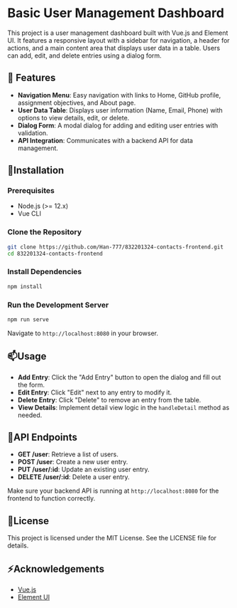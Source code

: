# Basic User Management Dashboard

This project is a user management dashboard built with Vue.js and Element UI. It features a responsive layout with a sidebar for navigation, a header for actions, and a main content area that displays user data in a table. Users can add, edit, and delete entries using a dialog form.

## 🌱 Features

- **Navigation Menu**: Easy navigation with links to Home, GitHub profile, assignment objectives, and About page.
- **User Data Table**: Displays user information (Name, Email, Phone) with options to view details, edit, or delete.
- **Dialog Form**: A modal dialog for adding and editing user entries with validation.
- **API Integration**: Communicates with a backend API for data management.

## 🔭Installation

### Prerequisites

- Node.js (>= 12.x)
- Vue CLI

### Clone the Repository

```bash
git clone https://github.com/Han-777/832201324-contacts-frontend.git
cd 832201324-contacts-frontend
```

### Install Dependencies

```bash
npm install
```

### Run the Development Server

```bash
npm run serve
```

Navigate to `http://localhost:8080` in your browser.

## 📫Usage

- **Add Entry**: Click the "Add Entry" button to open the dialog and fill out the form.
- **Edit Entry**: Click "Edit" next to any entry to modify it.
- **Delete Entry**: Click "Delete" to remove an entry from the table.
- **View Details**: Implement detail view logic in the `handleDetail` method as needed.

## 📝API Endpoints

- **GET /user**: Retrieve a list of users.
- **POST /user**: Create a new user entry.
- **PUT /user/:id**: Update an existing user entry.
- **DELETE /user/:id**: Delete a user entry.

Make sure your backend API is running at `http://localhost:8080` for the frontend to function correctly.

## 📄License

This project is licensed under the MIT License. See the LICENSE file for details.

## ⚡Acknowledgements

- [Vue.js](https://vuejs.org/)
- [Element UI](https://element.eleme.io/#/en-US)
